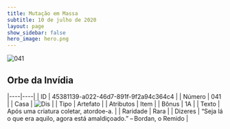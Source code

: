 ```yaml
---
title: Mutação em Massa
subtitle: 10 de julho de 2020
layout: page
show_sidebar: false
hero_image: hero.png
---
```


![041](https://cdn.keyforgegame.com/media/card_front/pt/479_041_CPVJV2XPX5W6_pt.png)

## Orbe da Invídia

|----|----|
| ID | 45381139-a022-46d7-891f-9f2a94c364c4 |
| Número | 041 |
| Casa | ![Dis](https://archonarcana.com/images/thumb/e/e8/Dis.png/22px-Dis.png "Dis") |
| Tipo | Artefato |
| Atributos | Item |
| Bônus | 1A |
| Texto | Após uma criatura coletar, atordoe-a. |
| Raridade | Rara |
| Dizeres | “Seja lá o que era aquilo, agora está amaldiçoado.” – Bordan, o Remido |

